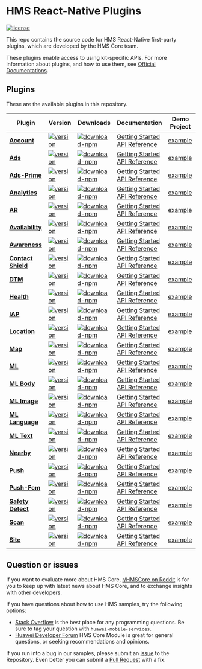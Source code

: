 # HMS React-Native Plugins

[![license](https://img.shields.io/badge/license-Apache--2.0-green)](./LICENSE)

This repo contains the source code for HMS React-Native first-party plugins, which are developed by the HMS Core team.

These plugins enable access to using kit-specific APIs. For more information
about plugins, and how to use them, see
[Official Documentations](https://developer.huawei.com/consumer/en/doc/overview/HMS-Core-Plugin?ha_source=hms1).

## Plugins

These are the available plugins in this repository.

| Plugin | Version | Downloads | Documentation | Demo Project |
| --- | --- | --- | --- | --- |
| [**Account**](./react-native-hms-account) | [![version](https://img.shields.io/npm/v/@hmscore/react-native-hms-account?color=%23ed2a1c&style=for-the-badge)](https://www.npmjs.com/package/@hmscore/react-native-hms-account) | [![download-npm](https://img.shields.io/npm/dm/@hmscore/react-native-hms-account?color=%23007EC6&style=for-the-badge)](https://www.npmjs.com/package/@hmscore/react-native-hms-account) | [Getting Started](https://developer.huawei.com/consumer/en/doc/development/HMS-Plugin-Guides/preparing-the-development-environment-0000001050766307?ha_source=hms1) <br/> [API Reference](https://developer.huawei.com/consumer/en/doc/development/HMS-Plugin-References/overview-0000001051087380?ha_source=hms1) | [example](./react-native-hms-account/example) |
| [**Ads**](./react-native-hms-ads) | [![version](https://img.shields.io/npm/v/@hmscore/react-native-hms-ads?color=%23ed2a1c&style=for-the-badge)](https://www.npmjs.com/package/@hmscore/react-native-hms-ads) | [![download-npm](https://img.shields.io/npm/dm/@hmscore/react-native-hms-ads?color=%23007EC6&style=for-the-badge)](https://www.npmjs.com/package/@hmscore/react-native-hms-ads) | [Getting Started](https://developer.huawei.com/consumer/en/doc/development/HMS-Plugin-Guides/dev-env-0000001050442053?ha_source=hms1) <br/> [API Reference](https://developer.huawei.com/consumer/en/doc/development/HMS-Plugin-References/ads-0000001050311042?ha_source=hms1) | [example](./react-native-hms-ads/example) |
| [**Ads-Prime**](./react-native-hms-adsprime) | [![version](https://img.shields.io/npm/v/@hmscore/react-native-hms-adsprime?color=%23ed2a1c&style=for-the-badge)](https://www.npmjs.com/package/@hmscore/react-native-hms-ads) | [![download-npm](https://img.shields.io/npm/dm/@hmscore/react-native-hms-adsprime?color=%23007EC6&style=for-the-badge)](https://www.npmjs.com/package/@hmscore/react-native-hms-adsprime) | [Getting Started](https://developer.huawei.com/consumer/en/doc/development/HMS-Plugin-Guides/dev-env-0000001050442053?ha_source=hms1) <br/> [API Reference](https://developer.huawei.com/consumer/en/doc/development/HMS-Plugin-References/ads-0000001050311042?ha_source=hms1) | [example](./react-native-hms-adsprime/example) |
| [**Analytics**](./react-native-hms-analytics) | [![version](https://img.shields.io/npm/v/@hmscore/react-native-hms-analytics?color=%23ed2a1c&style=for-the-badge)](https://www.npmjs.com/package/@hmscore/react-native-hms-analytics) | [![download-npm](https://img.shields.io/npm/dm/@hmscore/react-native-hms-analytics?color=%23007EC6&style=for-the-badge)](https://www.npmjs.com/package/@hmscore/react-native-hms-analytics)         | [Getting Started](https://developer.huawei.com/consumer/en/doc/development/HMS-Plugin-Guides/preparedevenv-0000001051387084?ha_source=hms1) <br/> [API Reference](https://developer.huawei.com/consumer/en/doc/development/HMS-Plugin-References/overview-0000001053026463?ha_source=hms1) | [example](./react-native-hms-analytics/example) |
| [**AR**](./react-native-hms-ar) | [![version](https://img.shields.io/npm/v/@hmscore/react-native-hms-ar?color=%23ed2a1c&style=for-the-badge)](https://www.npmjs.com/package/@hmscore/react-native-hms-ar) | [![download-npm](https://img.shields.io/npm/dm/@hmscore/react-native-hms-ar?color=%23007EC6&style=for-the-badge)](https://www.npmjs.com/package/@hmscore/react-native-hms-ar) | [Getting Started](https://developer.huawei.com/consumer/en/doc/development/HMS-Plugin-Guides/preparedevenv-0000001058623563?ha_source=hms1) <br/> [API Reference](https://developer.huawei.com/consumer/en/doc/development/HMS-Plugin-References/overview-0000001058415717?ha_source=hms1) | [example](./react-native-hms-ar/example) |
| [**Availability**](./react-native-hms-availability) | [![version](https://img.shields.io/npm/v/@hmscore/react-native-hms-availability?color=%23ed2a1c&style=for-the-badge)](https://www.npmjs.com/package/@hmscore/react-native-hms-availability) | [![download-npm](https://img.shields.io/npm/dm/@hmscore/react-native-hms-availability?color=%23007EC6&style=for-the-badge)](https://www.npmjs.com/package/@hmscore/react-native-hms-availability) | [Getting Started](https://developer.huawei.com/consumer/en/doc/development/HMS-Plugin-Guides/preparing-the-development-environment-0000001091092010?ha_source=hms1) <br/> [API Reference](https://developer.huawei.com/consumer/en/doc/development/HMS-Plugin-References/overview-0000001092614672?ha_source=hms1) | [example](./react-native-hms-availability/example) |
| [**Awareness**](./react-native-hms-awareness) | [![version](https://img.shields.io/npm/v/@hmscore/react-native-hms-awareness?color=%23ed2a1c&style=for-the-badge)](https://www.npmjs.com/package/@hmscore/react-native-hms-awareness) | [![download-npm](https://img.shields.io/npm/dm/@hmscore/react-native-hms-awareness?color=%23007EC6&style=for-the-badge)](https://www.npmjs.com/package/@hmscore/react-native-hms-awareness) | [Getting Started](https://developer.huawei.com/consumer/en/doc/development/HMS-Plugin-Guides/preparing-the-development-environment-0000001073515903?ha_source=hms1) <br/> [API Reference](https://developer.huawei.com/consumer/en/doc/development/HMS-Plugin-References/overview-0000001074268798?ha_source=hms1) | [example](./react-native-hms-awareness/example) |
| [**Contact Shield**](./react-native-hms-contactshield) | [![version](https://img.shields.io/npm/v/@hmscore/react-native-hms-contactshield?color=%23ed2a1c&style=for-the-badge)](https://www.npmjs.com/package/@hmscore/react-native-hms-contactshield) | [![download-npm](https://img.shields.io/npm/dm/@hmscore/react-native-hms-contactshield?color=%23007EC6&style=for-the-badge)](https://www.npmjs.com/package/@hmscore/react-native-hms-contactshield) | [Getting Started](https://developer.huawei.com/consumer/en/doc/development/HMS-Plugin-Guides/preparedevenv-0000001062519333?ha_source=hms1) <br/> [API Reference](https://developer.huawei.com/consumer/en/doc/development/HMS-Plugin-References/overview-0000001062825598?ha_source=hms1) | [example](./react-native-hms-contactshield/example) |
| [**DTM**](./react-native-hms-dtm) | [![version](https://img.shields.io/npm/v/@hmscore/react-native-hms-dtm?color=%23ed2a1c&style=for-the-badge)](https://www.npmjs.com/package/@hmscore/react-native-hms-dtm) | [![download-npm](https://img.shields.io/npm/dm/@hmscore/react-native-hms-dtm?color=%23007EC6&style=for-the-badge)](https://www.npmjs.com/package/@hmscore/react-native-hms-dtm) | [Getting Started](https://developer.huawei.com/consumer/en/doc/development/HMS-Plugin-Guides/prepare-development-environment-0000001056858057?ha_source=hms1) <br/> [API Reference](https://developer.huawei.com/consumer/en/doc/development/HMS-Plugin-References/overview-0000001057153998?ha_source=hms1) | [example](./react-native-hms-health/example) |
| [**Health**](./react-native-hms-health) | [![version](https://img.shields.io/npm/v/@hmscore/react-native-hms-health?color=%23ed2a1c&style=for-the-badge)](https://www.npmjs.com/package/@hmscore/react-native-hms-health) | [![download-npm](https://img.shields.io/npm/dm/@hmscore/react-native-hms-health?color=%23007EC6&style=for-the-badge)](https://www.npmjs.com/package/@hmscore/react-native-hms-health) | [Getting Started](https://developer.huawei.com/consumer/en/doc/development/HMS-Plugin-Guides/preparedevenv-0000001050157757?ha_source=hms1) <br/> [API Reference](https://developer.huawei.com/consumer/en/doc/development/HMS-Plugin-References/overview-0000001074141482?ha_source=hms1) | [example](./react-native-hms-dtm/example) |
| [**IAP**](./react-native-hms-iap) | [![version](https://img.shields.io/npm/v/@hmscore/react-native-hms-iap?color=%23ed2a1c&style=for-the-badge)](https://www.npmjs.com/package/@hmscore/react-native-hms-iap) | [![download-npm](https://img.shields.io/npm/dm/@hmscore/react-native-hms-iap?color=%23007EC6&style=for-the-badge)](https://www.npmjs.com/package/@hmscore/react-native-hms-iap) | [Getting Started](https://developer.huawei.com/consumer/en/doc/development/HMS-Plugin-Guides/preparedevenv-0000001050766241?ha_source=hms1) <br/> [API Reference](https://developer.huawei.com/consumer/en/doc/development/HMS-Plugin-References/overview-0000001051087324?ha_source=hms1) | [example](./react-native-hms-iap/example) |
| [**Location**](./react-native-hms-location) | [![version](https://img.shields.io/npm/v/@hmscore/react-native-hms-location?color=%23ed2a1c&style=for-the-badge)](https://www.npmjs.com/package/@hmscore/react-native-hms-location) | [![download-npm](https://img.shields.io/npm/dm/@hmscore/react-native-hms-location?color=%23007EC6&style=for-the-badge)](https://www.npmjs.com/package/@hmscore/react-native-hms-location) | [Getting Started](https://developer.huawei.com/consumer/en/doc/development/HMS-Plugin-Guides/preparedevenv-0000001050041326?ha_source=hms1) <br/> [API Reference](https://developer.huawei.com/consumer/en/doc/development/HMS-Plugin-References/overview-0000001050041352?ha_source=hms1) | [example](./react-native-hms-location/example) |
| [**Map**](./react-native-hms-map) | [![version](https://img.shields.io/npm/v/@hmscore/react-native-hms-map?color=%23ed2a1c&style=for-the-badge)](https://www.npmjs.com/package/@hmscore/react-native-hms-map) | [![download-npm](https://img.shields.io/npm/dm/@hmscore/react-native-hms-map?color=%23007EC6&style=for-the-badge)](https://www.npmjs.com/package/@hmscore/react-native-hms-map) | [Getting Started](https://developer.huawei.com/consumer/en/doc/development/HMS-Plugin-Guides/preparedevenv-0000001050032222?ha_source=hms1) <br/> [API Reference](https://developer.huawei.com/consumer/en/doc/development/HMS-Plugin-References/mapview-0000001051150160?ha_source=hms1) | [example](./react-native-hms-map/example) |
| [**ML**](./react-native-hms-ml) | [![version](https://img.shields.io/npm/v/@hmscore/react-native-hms-ml?color=%23ed2a1c&style=for-the-badge)](https://www.npmjs.com/package/@hmscore/react-native-hms-ml) | [![download-npm](https://img.shields.io/npm/dm/@hmscore/react-native-hms-ml?color=%23007EC6&style=for-the-badge)](https://www.npmjs.com/package/@hmscore/react-native-hms-ml) | [Getting Started](https://developer.huawei.com/consumer/en/doc/HMS-Plugin-Guides/preparedevenv-0000001051006241?ha_source=hms1) <br/> [API Reference](https://developer.huawei.com/consumer/en/doc/HMS-Plugin-References/introduction-0000001665009017-V1?ha_source=hms1) | [example](./react-native-hms-ml/example) |
| [**ML Body**](./react-native-hms-mlbody) | [![version](https://img.shields.io/npm/v/@hmscore/react-native-hms-mlbody?color=%23ed2a1c&style=for-the-badge)](https://www.npmjs.com/package/@hmscore/react-native-hms-mlbody) | [![download-npm](https://img.shields.io/npm/dm/@hmscore/react-native-hms-mlbody?color=%23007EC6&style=for-the-badge)](https://www.npmjs.com/package/@hmscore/react-native-hms-mlbody) | [Getting Started](https://developer.huawei.com/consumer/en/doc/HMS-Plugin-Guides/preparedevenv-0000001051006241?ha_source=hms1) <br/> [API Reference](https://developer.huawei.com/consumer/en/doc/HMS-Plugin-References/modules-overview-0000001693740344-V1?ha_source=hms1) | [example](./react-native-hms-mlbody/example) |
| [**ML Image**](./react-native-hms-mlimage) | [![version](https://img.shields.io/npm/v/@hmscore/react-native-hms-mlimage?color=%23ed2a1c&style=for-the-badge)](https://www.npmjs.com/package/@hmscore/react-native-hms-mlimage) | [![download-npm](https://img.shields.io/npm/dm/@hmscore/react-native-hms-mlimage?color=%23007EC6&style=for-the-badge)](https://www.npmjs.com/package/@hmscore/react-native-hms-mlimage) | [Getting Started](https://developer.huawei.com/consumer/en/doc/HMS-Plugin-Guides/preparedevenv-0000001051006241?ha_source=hms1) <br/> [API Reference](https://developer.huawei.com/consumer/en/doc/HMS-Plugin-References/modules-overview-0000001668659234-V1?ha_source=hms1) | [example](./react-native-hms-mlimage/example) |
| [**ML Language**](./react-native-hms-mllanguage) | [![version](https://img.shields.io/npm/v/@hmscore/react-native-hms-mllanguage?color=%23ed2a1c&style=for-the-badge)](https://www.npmjs.com/package/@hmscore/react-native-hms-mllanguage) | [![download-npm](https://img.shields.io/npm/dm/@hmscore/react-native-hms-mllanguage?color=%23007EC6&style=for-the-badge)](https://www.npmjs.com/package/@hmscore/react-native-hms-mllanguage) | [Getting Started](https://developer.huawei.com/consumer/en/doc/HMS-Plugin-Guides/preparedevenv-0000001051006241?ha_source=hms1) <br/> [API Reference](https://developer.huawei.com/consumer/en/doc/HMS-Plugin-References/overview-0000001664689457-V1?ha_source=hms1) | [example](./react-native-hms-mllanguage/example) |
| [**ML Text**](./react-native-hms-mltext) | [![version](https://img.shields.io/npm/v/@hmscore/react-native-hms-mltext?color=%23ed2a1c&style=for-the-badge)](https://www.npmjs.com/package/@hmscore/react-native-hms-mltext) | [![download-npm](https://img.shields.io/npm/dm/@hmscore/react-native-hms-mltext?color=%23007EC6&style=for-the-badge)](https://www.npmjs.com/package/@hmscore/react-native-hms-mltext) | [Getting Started](https://developer.huawei.com/consumer/en/doc/HMS-Plugin-Guides/preparedevenv-0000001051006241?ha_source=hms1) <br/> [API Reference](https://developer.huawei.com/consumer/en/doc/HMS-Plugin-References/modules-overview-0000001713816349-V1?ha_source=hms1) | [example](./react-native-hms-mltext/example) |
| [**Nearby**](./react-native-hms-nearby) | [![version](https://img.shields.io/npm/v/@hmscore/react-native-hms-nearby?color=%23ed2a1c&style=for-the-badge)](https://www.npmjs.com/package/@hmscore/react-native-hms-nearby) | [![download-npm](https://img.shields.io/npm/dm/@hmscore/react-native-hms-nearby?color=%23007EC6&style=for-the-badge)](https://www.npmjs.com/package/@hmscore/react-native-hms-nearby) | [Getting Started](https://developer.huawei.com/consumer/en/doc/development/HMS-Plugin-Guides/prepare-development-environment-0000001054260430?ha_source=hms1) <br/> [API Reference](https://developer.huawei.com/consumer/en/doc/development/HMS-Plugin-References/overview-0000001053958778?ha_source=hms1) | [example](./react-native-hms-nearby/example) |
| [**Push**](./react-native-hms-push) | [![version](https://img.shields.io/npm/v/@hmscore/react-native-hms-push?color=%23ed2a1c&style=for-the-badge)](https://www.npmjs.com/package/@hmscore/react-native-hms-push) | [![download-npm](https://img.shields.io/npm/dm/@hmscore/react-native-hms-push?color=%23007EC6&style=for-the-badge)](https://www.npmjs.com/package/@hmscore/react-native-hms-push) | [Getting Started](https://developer.huawei.com/consumer/en/doc/development/HMS-Plugin-Guides/preparedevenv-0000001050155838?ha_source=hms1) <br/> [API Reference](https://developer.huawei.com/consumer/en/doc/development/HMS-Plugin-References/push-overview-0000001193655312?ha_source=hms1) | [example](./react-native-hms-push/example) |
| [**Push-Fcm**](./react-native-hms-push-fcm) | [![version](https://img.shields.io/npm/v/@hmscore/react-native-hms-push-fcm?color=%23ed2a1c&style=for-the-badge)](https://www.npmjs.com/package/@hmscore/react-native-hms-push-fcm) | [![download-npm](https://img.shields.io/npm/dm/@hmscore/react-native-hms-push-fcm?color=%23007EC6&style=for-the-badge)](https://www.npmjs.com/package/@hmscore/react-native-hms-push-fcm) | [Getting Started](https://developer.huawei.com/consumer/en/doc/development/HMS-Plugin-Guides/preparedevenv-0000001050155838?ha_source=hms1) <br/> [API Reference](https://developer.huawei.com/consumer/en/doc/development/HMS-Plugin-References/push-fcm-overview-0000001238655297?ha_source=hms1) | [example](./react-native-hms-push-fcm/example) |
| [**Safety Detect**](./react-native-hms-safetydetect) | [![version](https://img.shields.io/npm/v/@hmscore/react-native-hms-safetydetect?color=%23ed2a1c&style=for-the-badge)](https://www.npmjs.com/package/@hmscore/react-native-hms-safetydetect) | [![download-npm](https://img.shields.io/npm/dm/@hmscore/react-native-hms-safetydetect?color=%23007EC6&style=for-the-badge)](https://www.npmjs.com/package/@hmscore/react-native-hms-safetydetect) | [Getting Started](https://developer.huawei.com/consumer/en/doc/development/HMS-Plugin-Guides/prepare-dev-env-0000001052646231?ha_source=hms1) <br/> [API Reference](https://developer.huawei.com/consumer/en/doc/development/HMS-Plugin-References/overview-0000001052765437?ha_source=hms1) | [example](./react-native-hms-scan/example) |
| [**Scan**](./react-native-hms-scan) | [![version](https://img.shields.io/npm/v/@hmscore/react-native-hms-scan?color=%23ed2a1c&style=for-the-badge)](https://www.npmjs.com/package/@hmscore/react-native-hms-scan) | [![download-npm](https://img.shields.io/npm/dm/@hmscore/react-native-hms-scan?color=%23007EC6&style=for-the-badge)](https://www.npmjs.com/package/@hmscore/react-native-hms-scan) | [Getting Started](https://developer.huawei.com/consumer/en/doc/development/HMS-Plugin-Guides/prepare-dev-env-0000001056166177?ha_source=hms1) <br/> [API Reference](https://developer.huawei.com/consumer/en/doc/development/HMS-Plugin-References/overview-0000001057541182?ha_source=hms1) | [example](./react-native-hms-scan/example) |
| [**Site**](./react-native-hms-site) | [![version](https://img.shields.io/npm/v/@hmscore/react-native-hms-site?color=%23ed2a1c&style=for-the-badge)](https://www.npmjs.com/package/@hmscore/react-native-hms-site) | [![download-npm](https://img.shields.io/npm/dm/@hmscore/react-native-hms-site?color=%23007EC6&style=for-the-badge)](https://www.npmjs.com/package/@hmscore/react-native-hms-site) | [Getting Started](https://developer.huawei.com/consumer/en/doc/development/HMS-Plugin-Guides/dev-env-0000001050442053?ha_source=hms1) <br/> [API Reference](https://developer.huawei.com/consumer/en/doc/development/HMS-Plugin-References/overview-0000001051070802?ha_source=hms1) | [example](./react-native-hms-site/example) |

## Question or issues

If you want to evaluate more about HMS Core, [r/HMSCore on Reddit](https://www.reddit.com/r/HuaweiDevelopers/) is for you to keep up with latest news about HMS Core, and to exchange insights with other developers.

If you have questions about how to use HMS samples, try the following options:

- [Stack Overflow](https://stackoverflow.com/questions/tagged/huawei-mobile-services) is the best place for any programming questions. Be sure to tag your question with `huawei-mobile-services`.
- [Huawei Developer Forum](https://forums.developer.huawei.com/forumPortal/en/home?fid=0101187876626530001?ha_source=hms1) HMS Core Module is great for general questions, or seeking recommendations and opinions.

If you run into a bug in our samples, please submit an [issue](https://github.com/HMS-Core/hms-react-native-plugin/issues) to the Repository. Even better you can submit a [Pull Request](https://github.com/HMS-Core/hms-react-native-plugin/pulls) with a fix.
